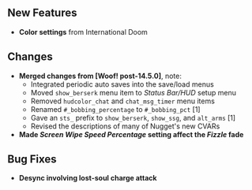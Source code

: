## New Features

- **Color settings** from International Doom

## Changes

- **Merged changes from [Woof! post-14.5.0]**, note:
  - Integrated periodic auto saves into the save/load menus
  - Moved `show_berserk` menu item to _Status Bar/HUD_ setup menu
  - Removed `hudcolor_chat` and `chat_msg_timer` menu items
  - Renamed `#_bobbing_percentage` to `#_bobbing_pct` [1]
  - Gave an `sts_` prefix to `show_berserk`, `show_ssg`, and `alt_arms` [1]
  - Revised the descriptions of many of Nugget's new CVARs
- **Made _Screen Wipe Speed Percentage_ setting affect the _Fizzle_ fade**

## Bug Fixes

- **Desync involving lost-soul charge attack**
